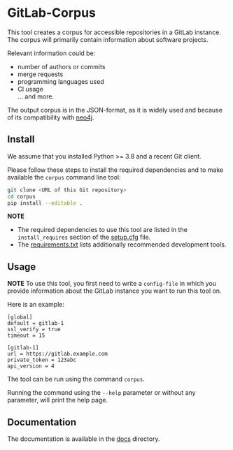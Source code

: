 <!--
SPDX-FileCopyrightText: 2021 German Aerospace Center (DLR)
SPDX-License-Identifier: MIT
-->


# GitLab-Corpus
This tool creates a corpus for accessible repositories in a GitLab instance. 
The corpus will primarily contain information about software projects.

Relevant information could be:  
* number of authors or commits
* merge requests
* programming languages used
* CI usage  
…
and more.  

The output corpus is in the JSON-format, as it is widely used and because of its compatibility with [neo4j](https://neo4j.com/).

## Install

We assume that you installed Python >= 3.8 and a recent Git client.

Please follow these steps to install the required dependencies and to make available the `corpus` command line tool:

```bash
git clone <URL of this Git repository>
cd corpus
pip install --editable .
```  

**NOTE**
- The required dependencies to use this tool are listed in the `install_requires` section of the [setup.cfg](setup.cfg) file.
- The [requirements.txt](requirements.txt) lists additionally recommended development tools.

## Usage
**NOTE** To use this tool, you first need to write a `config-file` in which you provide information about the GitLab instance you want to run this tool on. 

Here is an example:

```
[global]
default = gitlab-1
ssl_verify = true
timeout = 15

[gitlab-1]
url = https://gitlab.example.com
private_token = 123abc
api_version = 4
```
 
The tool can be run using the command `corpus`.

Running the command using the `--help` parameter or without any parameter, will print the help page.

## Documentation
The documentation is available in the [docs](docs/source) directory.
